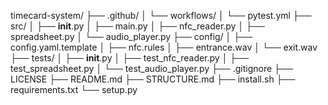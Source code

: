 timecard-system/
├── .github/
│   └── workflows/
│       └── pytest.yml
├── src/
│   ├── __init__.py
│   ├── main.py
│   ├── nfc_reader.py
│   ├── spreadsheet.py
│   └── audio_player.py
├── config/
│   ├── config.yaml.template
│   ├── nfc.rules
│   ├── entrance.wav
│   └── exit.wav
├── tests/
│   ├── __init__.py
│   ├── test_nfc_reader.py
│   ├── test_spreadsheet.py
│   └── test_audio_player.py
├── .gitignore
├── LICENSE
├── README.md
├── STRUCTURE.md
├── install.sh
├── requirements.txt
└── setup.py